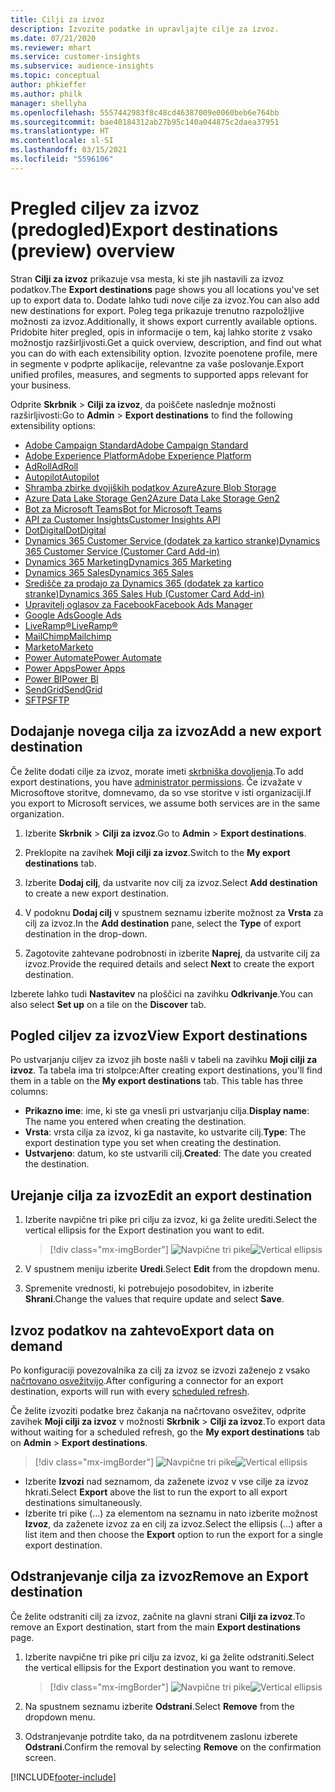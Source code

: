 ```yaml
---
title: Cilji za izvoz
description: Izvozite podatke in upravljajte cilje za izvoz.
ms.date: 07/21/2020
ms.reviewer: mhart
ms.service: customer-insights
ms.subservice: audience-insights
ms.topic: conceptual
author: phkieffer
ms.author: philk
manager: shellyha
ms.openlocfilehash: 5557442983f8c48cd46387009e0060beb6e764bb
ms.sourcegitcommit: bae40184312ab27b95c140a044875c2daea37951
ms.translationtype: HT
ms.contentlocale: sl-SI
ms.lasthandoff: 03/15/2021
ms.locfileid: "5596106"
---
```

# <a name="export-destinations-preview-overview"></a><span data-ttu-id="80f67-103">Pregled ciljev za izvoz (predogled)</span><span class="sxs-lookup"><span data-stu-id="80f67-103">Export destinations (preview) overview</span></span>

<span data-ttu-id="80f67-104">Stran **Cilji za izvoz** prikazuje vsa mesta, ki ste jih nastavili za izvoz podatkov.</span><span class="sxs-lookup"><span data-stu-id="80f67-104">The **Export destinations** page shows you all locations you've set up to export data to.</span></span> <span data-ttu-id="80f67-105">Dodate lahko tudi nove cilje za izvoz.</span><span class="sxs-lookup"><span data-stu-id="80f67-105">You can also add new destinations for export.</span></span> <span data-ttu-id="80f67-106">Poleg tega prikazuje trenutno razpoložljive možnosti za izvoz.</span><span class="sxs-lookup"><span data-stu-id="80f67-106">Additionally, it shows export currently available options.</span></span> <span data-ttu-id="80f67-107">Pridobite hiter pregled, opis in informacije o tem, kaj lahko storite z vsako možnostjo razširljivosti.</span><span class="sxs-lookup"><span data-stu-id="80f67-107">Get a quick overview, description, and find out what you can do with each extensibility option.</span></span> <span data-ttu-id="80f67-108">Izvozite poenotene profile, mere in segmente v podprte aplikacije, relevantne za vaše poslovanje.</span><span class="sxs-lookup"><span data-stu-id="80f67-108">Export unified profiles, measures, and segments to supported apps relevant for your business.</span></span>

<span data-ttu-id="80f67-109">Odprite **Skrbnik** > **Cilji za izvoz**, da poiščete naslednje možnosti razširljivosti:</span><span class="sxs-lookup"><span data-stu-id="80f67-109">Go to **Admin** > **Export destinations** to find the following extensibility options:</span></span>

- [<span data-ttu-id="80f67-110">Adobe Campaign Standard</span><span class="sxs-lookup"><span data-stu-id="80f67-110">Adobe Campaign Standard</span></span>](export-adobe-campaign-standard.md)
- [<span data-ttu-id="80f67-111">Adobe Experience Platform</span><span class="sxs-lookup"><span data-stu-id="80f67-111">Adobe Experience Platform</span></span>](export-adobe-experience-platform.md)
- [<span data-ttu-id="80f67-112">AdRoll</span><span class="sxs-lookup"><span data-stu-id="80f67-112">AdRoll</span></span>](export-adroll.md)
- [<span data-ttu-id="80f67-113">Autopilot</span><span class="sxs-lookup"><span data-stu-id="80f67-113">Autopilot</span></span>](export-autopilot.md)
- [<span data-ttu-id="80f67-114">Shramba zbirke dvojiških podatkov Azure</span><span class="sxs-lookup"><span data-stu-id="80f67-114">Azure Blob Storage</span></span>](export-azure-blob-storage.md)
- [<span data-ttu-id="80f67-115">Azure Data Lake Storage Gen2</span><span class="sxs-lookup"><span data-stu-id="80f67-115">Azure Data Lake Storage Gen2</span></span>](export-azure-data-lake-storage-gen2.md)
- [<span data-ttu-id="80f67-116">Bot za Microsoft Teams</span><span class="sxs-lookup"><span data-stu-id="80f67-116">Bot for Microsoft Teams</span></span>](export-teams-bot.md)
- [<span data-ttu-id="80f67-117">API za Customer Insights</span><span class="sxs-lookup"><span data-stu-id="80f67-117">Customer Insights API</span></span>](apis.md)
- [<span data-ttu-id="80f67-118">DotDigital</span><span class="sxs-lookup"><span data-stu-id="80f67-118">DotDigital</span></span>](export-dotdigital.md)
- [<span data-ttu-id="80f67-119">Dynamics 365 Customer Service (dodatek za kartico stranke)</span><span class="sxs-lookup"><span data-stu-id="80f67-119">Dynamics 365 Customer Service (Customer Card Add-in)</span></span>](customer-card-add-in.md)
- [<span data-ttu-id="80f67-120">Dynamics 365 Marketing</span><span class="sxs-lookup"><span data-stu-id="80f67-120">Dynamics 365 Marketing</span></span>](export-dynamics365-marketing.md)
- [<span data-ttu-id="80f67-121">Dynamics 365 Sales</span><span class="sxs-lookup"><span data-stu-id="80f67-121">Dynamics 365 Sales</span></span>](export-dynamics365-sales.md)
- [<span data-ttu-id="80f67-122">Središče za prodajo za Dynamics 365 (dodatek za kartico stranke)</span><span class="sxs-lookup"><span data-stu-id="80f67-122">Dynamics 365 Sales Hub (Customer Card Add-in)</span></span>](customer-card-add-in.md)
- [<span data-ttu-id="80f67-123">Upravitelj oglasov za Facebook</span><span class="sxs-lookup"><span data-stu-id="80f67-123">Facebook Ads Manager</span></span>](export-facebook.md)
- [<span data-ttu-id="80f67-124">Google Ads</span><span class="sxs-lookup"><span data-stu-id="80f67-124">Google Ads</span></span>](export-google-ads.md)
- [<span data-ttu-id="80f67-125">LiveRamp&reg;</span><span class="sxs-lookup"><span data-stu-id="80f67-125">LiveRamp&reg;</span></span>](export-liveramp.md)
- [<span data-ttu-id="80f67-126">MailChimp</span><span class="sxs-lookup"><span data-stu-id="80f67-126">Mailchimp</span></span>](export-mailchimp.md)
- [<span data-ttu-id="80f67-127">Marketo</span><span class="sxs-lookup"><span data-stu-id="80f67-127">Marketo</span></span>](export-marketo.md)
- [<span data-ttu-id="80f67-128">Power Automate</span><span class="sxs-lookup"><span data-stu-id="80f67-128">Power Automate</span></span>](export-power-automate.md)
- [<span data-ttu-id="80f67-129">Power Apps</span><span class="sxs-lookup"><span data-stu-id="80f67-129">Power Apps</span></span>](export-power-apps.md)
- [<span data-ttu-id="80f67-130">Power BI</span><span class="sxs-lookup"><span data-stu-id="80f67-130">Power BI</span></span>](export-power-bi.md)
- [<span data-ttu-id="80f67-131">SendGrid</span><span class="sxs-lookup"><span data-stu-id="80f67-131">SendGrid</span></span>](export-sendgrid.md)
- [<span data-ttu-id="80f67-132">SFTP</span><span class="sxs-lookup"><span data-stu-id="80f67-132">SFTP</span></span>](export-sftp.md)

## <a name="add-a-new-export-destination"></a><span data-ttu-id="80f67-133">Dodajanje novega cilja za izvoz</span><span class="sxs-lookup"><span data-stu-id="80f67-133">Add a new export destination</span></span>

<span data-ttu-id="80f67-134">Če želite dodati cilje za izvoz, morate imeti [skrbniška dovoljenja](permissions.md).</span><span class="sxs-lookup"><span data-stu-id="80f67-134">To add export destinations, you have [administrator permissions](permissions.md).</span></span> <span data-ttu-id="80f67-135">Če izvažate v Microsoftove storitve, domnevamo, da so vse storitve v isti organizaciji.</span><span class="sxs-lookup"><span data-stu-id="80f67-135">If you export to Microsoft services, we assume both services are in the same organization.</span></span>

1. <span data-ttu-id="80f67-136">Izberite **Skrbnik** > **Cilji za izvoz**.</span><span class="sxs-lookup"><span data-stu-id="80f67-136">Go to **Admin** > **Export destinations**.</span></span>

1. <span data-ttu-id="80f67-137">Preklopite na zavihek **Moji cilji za izvoz**.</span><span class="sxs-lookup"><span data-stu-id="80f67-137">Switch to the **My export destinations** tab.</span></span>

1. <span data-ttu-id="80f67-138">Izberite **Dodaj cilj**, da ustvarite nov cilj za izvoz.</span><span class="sxs-lookup"><span data-stu-id="80f67-138">Select **Add destination** to create a new export destination.</span></span>

1. <span data-ttu-id="80f67-139">V podoknu **Dodaj cilj** v spustnem seznamu izberite možnost za **Vrsta** za cilj za izvoz.</span><span class="sxs-lookup"><span data-stu-id="80f67-139">In the **Add destination** pane, select the **Type** of export destination in the drop-down.</span></span>

1. <span data-ttu-id="80f67-140">Zagotovite zahtevane podrobnosti in izberite **Naprej**, da ustvarite cilj za izvoz.</span><span class="sxs-lookup"><span data-stu-id="80f67-140">Provide the required details and select **Next** to create the export destination.</span></span>

<span data-ttu-id="80f67-141">Izberete lahko tudi **Nastavitev** na ploščici na zavihku **Odkrivanje**.</span><span class="sxs-lookup"><span data-stu-id="80f67-141">You can also select **Set up** on a tile on the **Discover** tab.</span></span>

## <a name="view-export-destinations"></a><span data-ttu-id="80f67-142">Pogled ciljev za izvoz</span><span class="sxs-lookup"><span data-stu-id="80f67-142">View Export destinations</span></span>

<span data-ttu-id="80f67-143">Po ustvarjanju ciljev za izvoz jih boste našli v tabeli na zavihku **Moji cilji za izvoz**. Ta tabela ima tri stolpce:</span><span class="sxs-lookup"><span data-stu-id="80f67-143">After creating export destinations, you'll find them in a table on the **My export destinations** tab. This table has three columns:</span></span>

- <span data-ttu-id="80f67-144">**Prikazno ime**: ime, ki ste ga vnesli pri ustvarjanju cilja.</span><span class="sxs-lookup"><span data-stu-id="80f67-144">**Display name**: The name you entered when creating the destination.</span></span>
- <span data-ttu-id="80f67-145">**Vrsta**: vrsta cilja za izvoz, ki ga nastavite, ko ustvarite cilj.</span><span class="sxs-lookup"><span data-stu-id="80f67-145">**Type**: The export destination type you set when creating the destination.</span></span>
- <span data-ttu-id="80f67-146">**Ustvarjeno**: datum, ko ste ustvarili cilj.</span><span class="sxs-lookup"><span data-stu-id="80f67-146">**Created**: The date you created the destination.</span></span>

## <a name="edit-an-export-destination"></a><span data-ttu-id="80f67-147">Urejanje cilja za izvoz</span><span class="sxs-lookup"><span data-stu-id="80f67-147">Edit an export destination</span></span>

1. <span data-ttu-id="80f67-148">Izberite navpične tri pike pri cilju za izvoz, ki ga želite urediti.</span><span class="sxs-lookup"><span data-stu-id="80f67-148">Select the vertical ellipsis for the Export destination you want to edit.</span></span>

   > [!div class="mx-imgBorder"]
   > <span data-ttu-id="80f67-149">![Navpične tri pike](media/export-destinations-page-ellipsis.png "Navpične tri pike")</span><span class="sxs-lookup"><span data-stu-id="80f67-149">![Vertical ellipsis](media/export-destinations-page-ellipsis.png "Vertical ellipsis")</span></span>

1. <span data-ttu-id="80f67-150">V spustnem meniju izberite **Uredi**.</span><span class="sxs-lookup"><span data-stu-id="80f67-150">Select **Edit** from the dropdown menu.</span></span>

1. <span data-ttu-id="80f67-151">Spremenite vrednosti, ki potrebujejo posodobitev, in izberite **Shrani**.</span><span class="sxs-lookup"><span data-stu-id="80f67-151">Change the values that require update and select **Save**.</span></span>

## <a name="export-data-on-demand"></a><span data-ttu-id="80f67-152">Izvoz podatkov na zahtevo</span><span class="sxs-lookup"><span data-stu-id="80f67-152">Export data on demand</span></span>

<span data-ttu-id="80f67-153">Po konfiguraciji povezovalnika za cilj za izvoz se izvozi zaženejo z vsako [načrtovano osvežitvijo](system.md#schedule-tab).</span><span class="sxs-lookup"><span data-stu-id="80f67-153">After configuring a connector for an export destination, exports will run with every [scheduled refresh](system.md#schedule-tab).</span></span>

<span data-ttu-id="80f67-154">Če želite izvoziti podatke brez čakanja na načrtovano osvežitev, odprite zavihek **Moji cilji za izvoz** v možnosti **Skrbnik** > **Cilji za izvoz**.</span><span class="sxs-lookup"><span data-stu-id="80f67-154">To export data without waiting for a scheduled refresh, go the **My export destinations** tab on **Admin** > **Export destinations**.</span></span>

> [!div class="mx-imgBorder"]
> <span data-ttu-id="80f67-155">![Navpične tri pike](media/export-destinations-page-ellipsis.png "Navpične tri pike")</span><span class="sxs-lookup"><span data-stu-id="80f67-155">![Vertical ellipsis](media/export-destinations-page-ellipsis.png "Vertical ellipsis")</span></span>

- <span data-ttu-id="80f67-156">Izberite **Izvozi** nad seznamom, da zaženete izvoz v vse cilje za izvoz hkrati.</span><span class="sxs-lookup"><span data-stu-id="80f67-156">Select **Export** above the list to run the export to all export destinations simultaneously.</span></span>
- <span data-ttu-id="80f67-157">Izberite tri pike (...) za elementom na seznamu in nato izberite možnost **Izvoz**, da zaženete izvoz za en cilj za izvoz.</span><span class="sxs-lookup"><span data-stu-id="80f67-157">Select the ellipsis (...) after a list item and then choose the **Export** option to run the export for a single export destination.</span></span>

## <a name="remove-an-export-destination"></a><span data-ttu-id="80f67-158">Odstranjevanje cilja za izvoz</span><span class="sxs-lookup"><span data-stu-id="80f67-158">Remove an Export destination</span></span>

<span data-ttu-id="80f67-159">Če želite odstraniti cilj za izvoz, začnite na glavni strani **Cilji za izvoz**.</span><span class="sxs-lookup"><span data-stu-id="80f67-159">To remove an Export destination, start from the main **Export destinations** page.</span></span>

1. <span data-ttu-id="80f67-160">Izberite navpične tri pike pri cilju za izvoz, ki ga želite odstraniti.</span><span class="sxs-lookup"><span data-stu-id="80f67-160">Select the vertical ellipsis for the Export destination you want to remove.</span></span>

   > [!div class="mx-imgBorder"]
   > <span data-ttu-id="80f67-161">![Navpične tri pike](media/export-destinations-page-ellipsis.png "Navpične tri pike")</span><span class="sxs-lookup"><span data-stu-id="80f67-161">![Vertical ellipsis](media/export-destinations-page-ellipsis.png "Vertical ellipsis")</span></span>

2. <span data-ttu-id="80f67-162">Na spustnem seznamu izberite **Odstrani**.</span><span class="sxs-lookup"><span data-stu-id="80f67-162">Select **Remove** from the dropdown menu.</span></span>

3. <span data-ttu-id="80f67-163">Odstranjevanje potrdite tako, da na potrditvenem zaslonu izberete **Odstrani**.</span><span class="sxs-lookup"><span data-stu-id="80f67-163">Confirm the removal by selecting **Remove** on the confirmation screen.</span></span>


[!INCLUDE[footer-include](../includes/footer-banner.md)]